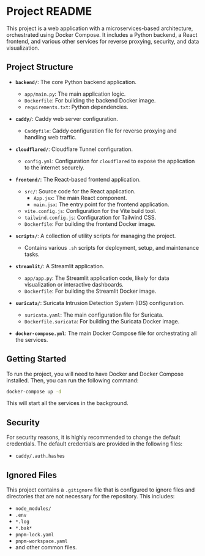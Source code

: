 # Project README

This project is a web application with a microservices-based architecture, orchestrated using Docker Compose. It includes a Python backend, a React frontend, and various other services for reverse proxying, security, and data visualization.

## Project Structure

- **`backend/`**: The core Python backend application.
  - `app/main.py`: The main application logic.
  - `Dockerfile`: For building the backend Docker image.
  - `requirements.txt`: Python dependencies.

- **`caddy/`**: Caddy web server configuration.
  - `Caddyfile`: Caddy configuration file for reverse proxying and handling web traffic.

- **`cloudflared/`**: Cloudflare Tunnel configuration.
  - `config.yml`: Configuration for `cloudflared` to expose the application to the internet securely.

- **`frontend/`**: The React-based frontend application.
  - `src/`: Source code for the React application.
    - `App.jsx`: The main React component.
    - `main.jsx`: The entry point for the frontend application.
  - `vite.config.js`: Configuration for the Vite build tool.
  - `tailwind.config.js`: Configuration for Tailwind CSS.
  - `Dockerfile`: For building the frontend Docker image.

- **`scripts/`**: A collection of utility scripts for managing the project.
  - Contains various `.sh` scripts for deployment, setup, and maintenance tasks.

- **`streamlit/`**: A Streamlit application.
  - `app/app.py`: The Streamlit application code, likely for data visualization or interactive dashboards.
  - `Dockerfile`: For building the Streamlit Docker image.

- **`suricata/`**: Suricata Intrusion Detection System (IDS) configuration.
  - `suricata.yaml`: The main configuration file for Suricata.
  - `Dockerfile.suricata`: For building the Suricata Docker image.

- **`docker-compose.yml`**: The main Docker Compose file for orchestrating all the services.

## Getting Started

To run the project, you will need to have Docker and Docker Compose installed. Then, you can run the following command:

```bash
docker-compose up -d
```

This will start all the services in the background.

## Security

For security reasons, it is highly recommended to change the default credentials. The default credentials are provided in the following files:

- `caddy/.auth.hashes`

## Ignored Files

This project contains a `.gitignore` file that is configured to ignore files and directories that are not necessary for the repository. This includes:

- `node_modules/`
- `.env`
- `*.log`
- `*.bak*`
- `pnpm-lock.yaml`
- `pnpm-workspace.yaml`
- and other common files.
